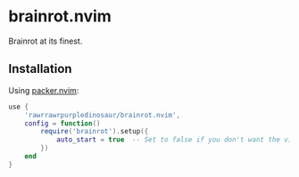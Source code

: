 # brainrot.nvim

Brainrot at its finest.

## Installation

Using [packer.nvim](https://github.com/wbthomason/packer.nvim):

```lua
use {
    'rawrrawrpurpledinosaur/brainrot.nvim',
    config = function()
        require('brainrot').setup({
            auto_start = true  -- Set to false if you don't want the video to start automatically
        })
    end
}
```
